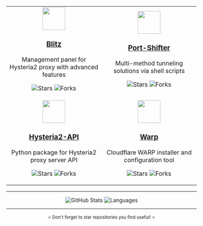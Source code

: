 <div align="center">

<table>
  <tr>
    <td width="50%" align="center">
      <a href="https://github.com/ReturnFI/Blitz">
        <img src="https://img.icons8.com/?id=5rjf4RBWzzU4&format=png" width="60" height="60"/>
        <br/><h3>Blitz</h3>
      </a>
      <p>Management panel for Hysteria2 proxy with advanced features</p>
      <p>
        <img src="https://img.shields.io/github/stars/ReturnFI/Blitz?style=for-the-badge&labelColor=1f2937&color=3776AB" alt="Stars"/>
        <img src="https://img.shields.io/github/forks/ReturnFI/Blitz?style=for-the-badge&labelColor=1f2937&color=3776AB" alt="Forks"/>
      </p>
    </td>
    <td width="50%" align="center">
      <a href="https://github.com/ReturnFI/Port-Shifter">
        <img src="https://img.icons8.com/?id=XVpEAJGnE7YY&format=png" width="60" height="60"/>
        <br/><h3>Port-Shifter</h3>
      </a>
      <p>Multi-method tunneling solutions via shell scripts</p>
      <p>
        <img src="https://img.shields.io/github/stars/ReturnFI/Port-Shifter?style=for-the-badge&labelColor=1f2937&color=4EAA25" alt="Stars"/>
        <img src="https://img.shields.io/github/forks/ReturnFI/Port-Shifter?style=for-the-badge&labelColor=1f2937&color=4EAA25" alt="Forks"/>
      </p>
    </td>
  </tr>
  <tr>
    <td width="50%" align="center">
      <a href="https://github.com/ReturnFI/Hysteria2-API">
        <img src="https://img.icons8.com/?id=Oz14KBnT7lnn&format=png" width="60" height="60"/>
        <br/><h3>Hysteria2-API</h3>
      </a>
      <p>Python package for Hysteria2 proxy server API</p>
      <p>
        <img src="https://img.shields.io/github/stars/ReturnFI/Hysteria2-API?style=for-the-badge&labelColor=1f2937&color=3776AB" alt="Stars"/>
        <img src="https://img.shields.io/github/forks/ReturnFI/Hysteria2-API?style=for-the-badge&labelColor=1f2937&color=3776AB" alt="Forks"/>
      </p>
    </td>
    <td width="50%" align="center">
      <a href="https://github.com/ReturnFI/Warp">
        <img src="https://img.icons8.com/?id=13682&format=png" width="60" height="60"/>
        <br/><h3>Warp</h3>
      </a>
      <p>Cloudflare WARP installer and configuration tool</p>
      <p>
        <img src="https://img.shields.io/github/stars/ReturnFI/Warp?style=for-the-badge&labelColor=1f2937&color=4EAA25" alt="Stars"/>
        <img src="https://img.shields.io/github/forks/ReturnFI/Warp?style=for-the-badge&labelColor=1f2937&color=4EAA25" alt="Forks"/>
      </p>
    </td>
  </tr>
</table>

</div>

----

<div align="center">
  
  <img src="https://github-readme-stats.vercel.app/api?username=ReturnFI&show_icons=true&hide_rank=true&hide_border=true&count_private=true&hide=prs&theme=dark&bg_color=1f2937&text_color=f3f4f6&icon_color=8b5cf6&title_color=8b5cf6" alt="GitHub Stats" />
  
  <img src="https://github-readme-stats.vercel.app/api/top-langs/?username=ReturnFI&layout=compact&hide_border=true&theme=dark&bg_color=1f2937&text_color=f3f4f6&icon_color=8b5cf6&title_color=8b5cf6" alt="Languages" />
  
</div>

---

<div align="center">
  <sub>⭐ Don't forget to star repositories you find useful! ⭐</sub>
</div>
